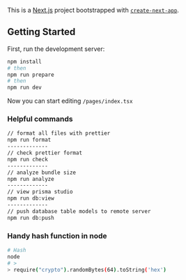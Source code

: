 This is a [Next.js](https://nextjs.org/) project bootstrapped with [`create-next-app`](https://github.com/vercel/next.js/tree/canary/packages/create-next-app).

## Getting Started

First, run the development server:

```bash
npm install
# then
npm run prepare
# then
npm run dev
```

Now you can start editing `/pages/index.tsx`

### Helpful commands

```bash
// format all files with prettier
npm run format
-------------
// check prettier format
npm run check
-------------
// analyze bundle size
npm run analyze
-------------
// view prisma studio
npm run db:view
-------------
// push database table models to remote server
npm run db:push
```

### Handy hash function in node

```bash
# Hash
node
# >
> require("crypto").randomBytes(64).toString('hex')
```
